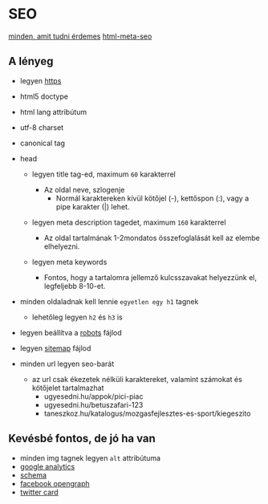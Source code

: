 # SEO

[minden, amit tudni érdemes](https://support.google.com/webmasters/answer/7451184?hl=hu)
[html-meta-seo](https://www.link-assistant.com/news/html-meta-tags-for-seo.html)

## A lényeg

- legyen [https](/backend/http-https-ssl-tls.md.md)

- html5 doctype
- html lang attribútum
- utf-8 charset
- canonical tag

- head
  - legyen title tag-ed, maximum `60` karakterrel
    - Az oldal neve, szlogenje
      - Normál karaktereken kívül kötőjel (-), kettőspon (:), vagy a pipe karakter (|) lehet.

  - legyen meta description tagedet, maximum `160` karakterrel
    - Az oldal tartalmának 1-2mondatos összefoglalását kell az elembe elhelyezni.

  - legyen meta keywords
    - Fontos, hogy a tartalomra jellemző kulcsszavakat helyezzünk el, legfeljebb 8-10-et.

- minden oldaladnak kell lennie `egyetlen egy h1` tagnek
  - lehetőleg legyen `h2` és `h3` is

- legyen beállítva a [robots](./robots.md) fájlod
- legyen [sitemap](./sitemap.md) fájlod
- minden url legyen seo-barát
  - az url csak ékezetek nélküli karaktereket, valamint számokat és kötőjelet tartalmazhat
    - ugyesedni.hu/appok/pici-piac
    - ugyesedni.hu/betuszafari-123
    - taneszkoz.hu/katalogus/mozgasfejlesztes-es-sport/kiegeszito

## Kevésbé fontos, de jó ha van

- minden img tagnek legyen `alt` attribútuma
- [google analytics](https://analytics.google.com/analytics/web/)
- [schema](schema.org)
- [facebook opengraph](../social/facebook.md)
- [twitter card](../social/twitter.md)
